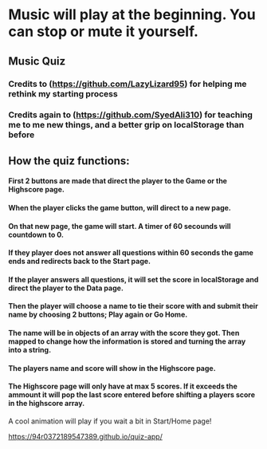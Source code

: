 # Music will play at the beginning. You can stop or mute it yourself.

## Music Quiz

### Credits to (https://github.com/LazyLizard95) for helping me rethink my starting process
### Credits again to (https://github.com/SyedAli310) for teaching me to me new things, and a better grip on localStorage than before

## How the quiz functions:
#### First 2 buttons are made that direct the player to the Game or the Highscore page.
#### When the player clicks the game button, will direct to a new page.
#### On that new page, the game will start. A timer of 60 secounds will countdown to 0.
#### If they player does not answer all questions within 60 seconds the game ends and redirects back to the Start page.
#### If the player answers all questions, it will set the score in localStorage and direct the player to the Data page.
#### Then the player will choose a name to tie their score with and submit their name by choosing 2 buttons; Play again or Go Home.
#### The name will be in objects of an array with the score they got. Then mapped to change how the information is stored and turning the array into a string.
#### The players name and score will show in the Highscore page.
#### The Highscore page will only have at max 5 scores. If it exceeds the ammount it will pop the last score entered before shifting a players score in the highscore array.

A cool animation will play if you wait a bit in Start/Home page!

https://94r0372189547389.github.io/quiz-app/